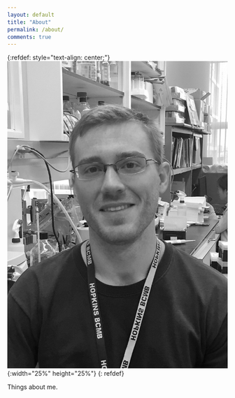 ```yaml
---
layout: default
title: "About"
permalink: /about/
comments: true
---
```

{:refdef: style="text-align: center;"}
![lab_pic](/media/headshot_bw.jpg){:width="25%" height="25%"}
{: refdef}

Things about me.